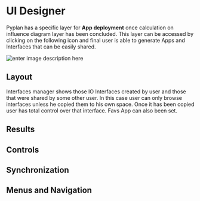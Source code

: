 
# UI Designer
Pyplan has a specific layer for **App deployment** once calculation on influence diagram layer has been concluded.
This layer can be accessed by clicking on the following icon and final user is able to generate Apps and Interfaces that can be easily shared.

![enter image description here](http://img.pyplan.org/UI_interfaces.png)
## Layout
Interfaces manager shows those IO Interfaces created by user and those that were  shared by some other user. In this case user can only browse interfaces unless he copied them to his own space.
Once it has been copied user has total control over that interface.
Favs App can also been set.



## Results
## Controls
## Synchronization
## Menus and Navigation

<!--stackedit_data:
eyJoaXN0b3J5IjpbLTExMDUxODM0OTIsLTE5NTA0MjUyNTksMT
Q2MjY4NDU1NiwtMTg3NzMxMjgzMSw1NTU5MjMyNDYsMTU2OTk5
ODM3MSwtMTg3NzMxMjgzMSwtMTcyODY4MTQyXX0=
-->
